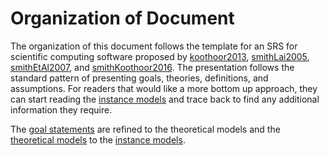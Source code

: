 # Organization of Document

The organization of this document follows the template for an SRS for scientific computing software proposed by [koothoor2013](), [smithLai2005](), [smithEtAl2007](), and [smithKoothoor2016](). The presentation follows the standard pattern of presenting goals, theories, definitions, and assumptions. For readers that would like a more bottom up approach, they can start reading the [instance models]() and trace back to find any additional information they require.

The [goal statements]() are refined to the theoretical models and the [theoretical models]() to the [instance models]().

<!-- TODO: ADD LINKS -->
